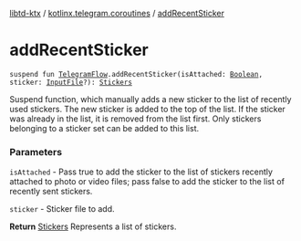 [libtd-ktx](../index.md) / [kotlinx.telegram.coroutines](index.md) / [addRecentSticker](./add-recent-sticker.md)

# addRecentSticker

`suspend fun `[`TelegramFlow`](../kotlinx.telegram.core/-telegram-flow/index.md)`.addRecentSticker(isAttached: `[`Boolean`](https://kotlinlang.org/api/latest/jvm/stdlib/kotlin/-boolean/index.html)`, sticker: `[`InputFile`](https://tdlibx.github.io/td/docs/org/drinkless/td/libcore/telegram/TdApi.InputFile.html)`?): `[`Stickers`](https://tdlibx.github.io/td/docs/org/drinkless/td/libcore/telegram/TdApi.Stickers.html)

Suspend function, which manually adds a new sticker to the list of recently used stickers. The
new sticker is added to the top of the list. If the sticker was already in the list, it is removed
from the list first. Only stickers belonging to a sticker set can be added to this list.

### Parameters

`isAttached` - Pass true to add the sticker to the list of stickers recently attached to photo
or video files; pass false to add the sticker to the list of recently sent stickers.

`sticker` - Sticker file to add.

**Return**
[Stickers](https://tdlibx.github.io/td/docs/org/drinkless/td/libcore/telegram/TdApi.Stickers.html) Represents a list of stickers.

